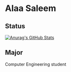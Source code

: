 # Alaa Saleem

## Status

[![Anurag's GitHub Stats](https://github-readme-stats.vercel.app/api?username=alaasaleem&show_icons=true&theme=dark)](https://github.com/alaasaleem)

## Major

Computer Engineering student
